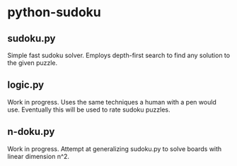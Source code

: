 # python-sudoku

## sudoku.py
Simple fast sudoku solver. Employs depth-first search to find any solution to the given puzzle.

## logic.py
Work in progress. Uses the same techniques a human with a pen would use. Eventually this will be used to rate sudoku puzzles.

## n-doku.py
Work in progress. Attempt at generalizing sudoku.py to solve boards with linear dimension n^2.

